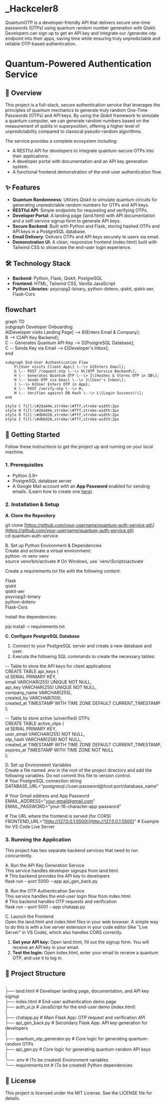 # _Hackceler8
QuantumOTP is a developer-friendly API that delivers secure one-time passwords (OTPs) using quantum random number generation with Qiskit. Developers can sign up to get an API key and integrate our /generate-otp endpoint into their apps, saving time while ensuring truly unpredictable and reliable OTP-based authentication.

# **Quantum-Powered Authentication Service**

## **📖 Overview**

This project is a full-stack, secure authentication service that leverages the principles of quantum mechanics to generate truly random One-Time Passwords (OTPs) and API keys. By using the Qiskit framework to simulate a quantum computer, we can generate random numbers based on the measurement of qubits in superposition, offering a higher level of unpredictability compared to classical pseudo-random algorithms.

The service provides a complete ecosystem including:

* A RESTful API for developers to integrate quantum-secure OTPs into their applications.  
* A developer portal with documentation and an API key generation system.  
* A functional frontend demonstration of the end-user authentication flow.

## **✨ Features**

* **Quantum Randomness**: Utilizes Qiskit to simulate quantum circuits for generating unpredictable random numbers for OTPs and API keys.  
* **RESTful API**: Simple endpoints for requesting and verifying OTPs.  
* **Developer Portal**: A landing page (land.html) with API documentation and a self-service signup form to generate API keys.  
* **Secure Backend**: Built with Python and Flask, storing hashed OTPs and API keys in a PostgreSQL database.  
* **Email Delivery**: Delivers OTPs and API keys securely to users via email.  
* **Demonstration UI**: A clean, responsive frontend (index.html) built with Tailwind CSS to showcase the end-user login experience.

## **🛠️ Technology Stack**

* **Backend**: Python, Flask, Qiskit, PostgreSQL  
* **Frontend**: HTML, Tailwind CSS, Vanilla JavaScript  
* **Python Libraries**: psycopg2-binary, python-dotenv, qiskit, qiskit-aer, Flask-Cors

## **flowchart**

graph TD  
    subgraph Developer Onboarding  
        A\[Developer visits Landing Page\] \--\> B{Enters Email & Company};  
        B \--\> C\[API Key Backend\];  
        C \-- Generates Quantum API Key \--\> D\[PostgreSQL Database\];  
        C \-- Sends Key via Email \--\> E\[Developer's Inbox\];  
    end

    subgraph End-User Authentication Flow  
        F\[User visits Client App\] \--\> G{Enters Email};  
        G \-- POST /request-otp \--\> H\[OTP Service Backend\];  
        H \-- Generates Quantum OTP \--\> I\[Hashes & Stores OTP in DB\];  
        H \-- Sends OTP via Email \--\> J\[User's Inbox\];  
        J \--\> K{User Enters OTP in App};  
        K \-- POST /verify-otp \--\> H;  
        H \-- Verifies against DB Hash \--\> L\[Login Success\!\];  
    end

    style C fill:\#2da44e,stroke:\#fff,stroke-width:2px  
    style H fill:\#2da44e,stroke:\#fff,stroke-width:2px  
    style D fill:\#db6d28,stroke:\#fff,stroke-width:2px  
    style I fill:\#db6d28,stroke:\#fff,stroke-width:2px

## **🚀 Getting Started**

Follow these instructions to get the project up and running on your local machine.

### **1\. Prerequisites**

* Python 3.9+  
* PostgreSQL database server  
* A Google Mail account with an **App Password** enabled for sending emails. (Learn how to create one [here](https://support.google.com/accounts/answer/185833)).

### **2\. Installation & Setup**

**A. Clone the Repository**

git clone \[https://github.com/your-username/quantum-auth-service.git\](https://github.com/your-username/quantum-auth-service.git)  
cd quantum-auth-service

B. Set up Python Environment & Dependencies  
Create and activate a virtual environment:  
python \-m venv venv  
source venv/bin/activate  \# On Windows, use \`venv\\Scripts\\activate\`

Create a requirements.txt file with the following content:

Flask  
qiskit  
qiskit-aer  
psycopg2-binary  
python-dotenv  
Flask-Cors

Install the dependencies:

pip install \-r requirements.txt

**C. Configure PostgreSQL Database**

1. Connect to your PostgreSQL server and create a new database and user.  
2. Execute the following SQL commands to create the necessary tables:

\-- Table to store the API keys for client applications  
CREATE TABLE api\_keys (  
    id SERIAL PRIMARY KEY,  
    email VARCHAR(255) UNIQUE NOT NULL,  
    api\_key VARCHAR(255) UNIQUE NOT NULL,  
    company\_name VARCHAR(255),  
    created\_by VARCHAR(100),  
    created\_at TIMESTAMP WITH TIME ZONE DEFAULT CURRENT\_TIMESTAMP  
);

\-- Table to store active (unverified) OTPs  
CREATE TABLE active\_otps (  
    id SERIAL PRIMARY KEY,  
    user\_email VARCHAR(255) NOT NULL,  
    otp\_hash VARCHAR(256) NOT NULL,  
    created\_at TIMESTAMP WITH TIME ZONE DEFAULT CURRENT\_TIMESTAMP,  
    expires\_at TIMESTAMP WITH TIME ZONE NOT NULL  
);

D. Set up Environment Variables  
Create a file named .env in the root of the project directory and add the following variables. Do not commit this file to version control.  
\# Your PostgreSQL connection string  
DATABASE\_URL="postgresql://user:password@host:port/database\_name"

\# Your Gmail address and App Password  
EMAIL\_ADDRESS="your-email@gmail.com"  
EMAIL\_PASSWORD="your-16-character-app-password"

\# The URL where the frontend is served (for CORS)  
FRONTEND\_URL="\[http://127.0.0.1:5500\](http://127.0.0.1:5500)" \# Example for VS Code Live Server

### **3\. Running the Application**

This project has two separate backend services that need to run concurrently.

A. Run the API Key Generation Service  
This service handles developer signups from land.html.  
\# This backend provides the API key to developers  
flask run \--port 5000 \--app api\_gen\_back.py

B. Run the OTP Authentication Service  
This service handles the end-user login flow from index.html.  
\# This backend handles OTP requests and verification  
flask run \--port 5001 \--app chatapp.py

C. Launch the Frontend  
Open the land.html and index.html files in your web browser. A simple way to do this is with a live server extension in your code editor (like "Live Server" in VS Code), which also handles CORS correctly.

1. **Get your API key:** Open land.html, fill out the signup form. You will receive an API key in your email.  
2. **Test the login:** Open index.html, enter your email to receive a quantum OTP, and use it to log in.

## **📂 Project Structure**

.  
├── land.html               \# Developer landing page, documentation, and API key signup  
├── index.html              \# End-user authentication demo page  
├── auth\_ui.js              \# JavaScript for the end-user demo (index.html)  
│  
├── chatapp.py              \# Main Flask App: OTP request and verification API  
├── api\_gen\_back.py         \# Secondary Flask App: API key generation for developers  
│  
├── quantum\_otp\_generator.py \# Core logic for generating quantum-random OTPs  
├── api\_gen.py              \# Core logic for generating quantum-random API keys  
│  
└── .env                    \# (To be created) Environment variables  
└── requirements.txt        \# (To be created) Python dependencies

## **📜 License**

This project is licensed under the MIT License. See the LICENSE file for details.

